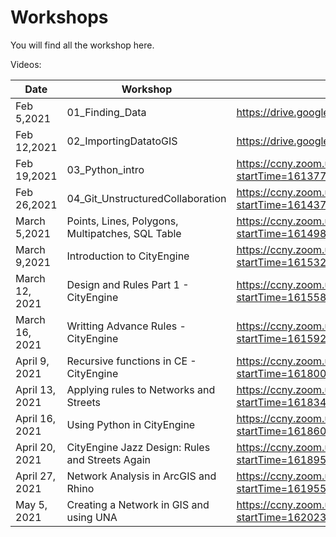 # Workshops

You will find all the workshop here.

Videos:
 
Date | Workshop | Link |
---- | -------- | ---- |
Feb 5,2021 | 01_Finding_Data | https://drive.google.com/file/d/1lAaCcC-Hs-2sFiYkRKIF-mI1OMlA9XDT/view?usp=sharing|
Feb 12,2021 | 02_ImportingDatatoGIS | https://drive.google.com/file/d/1IjgwVUIS6TcTOuKP8IhunYT78Ts-g9YP/view?usp=sharing |
Feb 19,2021 | 03_Python_intro | https://ccny.zoom.us/rec/share/FNbaAebJ7YGWt3pVQkRtur4g5ebHyvYnu6LqQVlIC2Vxvu8WmyzqbFBclkKBJQXq.HpaeY326KPFWfvyM?startTime=1613772038000|
Feb 26,2021 | 04_Git_UnstructuredCollaboration | https://ccny.zoom.us/rec/share/sQx3W5ZzEHLaDd9THnEFvLEdamCeyi68xdXwk3WPwEF3BOKIyH5LHRIaCNUAFCEL.FsEbyfD85r32mfmK?startTime=1614376713000 |
March 5,2021 | Points, Lines, Polygons, Multipatches, SQL Table | https://ccny.zoom.us/rec/share/3h_LSTmeWFJ2L906OhkcNZqV5M8Yc0xfPlR2l0w5-8GpKxWw9V2ZFpP8ktbK_ynl.I97oWFUt4UQ9iwmA?startTime=1614981513000 |
March 9,2021 | Introduction to CityEngine | https://ccny.zoom.us/rec/share/lCd2pYHEF0ByCYvt_juUNNw8_KkBJppYEY5soaMG3trPS3WN-g8oeIQnJtQ-fjDX.bwdjo-PlA299xFjP?startTime=1615327154000 |
March 12, 2021 | Design and Rules Part 1 - CityEngine | https://ccny.zoom.us/rec/share/_6bfU6PjIPRRvYM7MoTYC49pJAY37n1mTyy0hQUANosr79gumVu9YOkmQAaZn_7c.t8llXb8zeLc0Ra0M?startTime=1615586255000 |
March 16, 2021 | Writting Advance Rules - CityEngine | https://ccny.zoom.us/rec/share/LOfMjwVHrkmVovNUh38aeKjWYdSy3DvdRVSKLy0e5ZdUnpCkHEB16kIZo5gboXD6.uEXTKqjgh3gdo2Td?startTime=1615928362000 |
April 9, 2021 | Recursive functions in CE - CityEngine | https://ccny.zoom.us/rec/share/DJt5EcAY11n7A2pCPPJYJTj-Ba7XfHvkgjscDYISK1ykam97v-BaAtRsaJbpyTGW.W3tZvvkjuuBxNiYP?startTime=1618002008000 |
April 13, 2021 | Applying rules to Networks and Streets | https://ccny.zoom.us/rec/share/oRBROx9I0opB6RheKO56Ao0aCtwpLFZirMiBadaXPjkVA-6j34qIHYgcDS09fRq-.MM7utatBFp-mX6ba?startTime=1618347436000 | 
April 16, 2021 | Using Python in CityEngine | https://ccny.zoom.us/rec/share/98MT_Nhi_Wc--DMGPewC-JOk_6VeDHglSErBsGBoBerrU0PpqwhelrO9_nE-DAmJ.fbeVEKw_tJ2uWVK_?startTime=1618606921000 |
April 20, 2021 | CityEngine Jazz Design: Rules and Streets Again | https://ccny.zoom.us/rec/share/KaLBQuwbpH-mFl2El2py0sYyGnykpVB8Gc-MbP92_CGlebWmpV5VjSCkfD4_1jY5.5a1UKPMWSyz1P3r2?startTime=1618952771000 |
April 27, 2021 | Network Analysis in ArcGIS and Rhino | https://ccny.zoom.us/rec/share/0KXxcERjWuQr0F1Xs8fEQir4BzaP6koAOozPPcp18KS-8NX3CNDz7jg59w7wZp0m.E31MLd7_JN-i1ltt?startTime=1619557258000 |
May 5, 2021 | Creating a Network in GIS and using UNA | https://ccny.zoom.us/rec/share/U_O9F2tciN9D0P1OY4rqnPZ8XgYAsy6heTwZhaeJ1jQ-nzsiqc6XuzHD8eSkHZg.VUS7SV1is-PBUz7c?startTime=1620233739000 |
